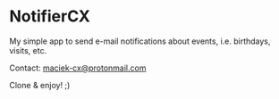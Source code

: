 # NotifierCX
My simple app to send e-mail notifications about events, i.e. birthdays, visits, etc.

Contact: maciek-cx@protonmail.com

Clone & enjoy! ;)
